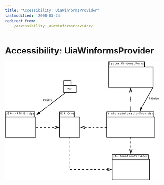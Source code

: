 ```yaml
---
title: "Accessibility: UiaWinformsProvider"
lastmodified: '2008-03-24'
redirect_from:
  - /Accessibility:_UiaWinformsProvider/
---
```


Accessibility: UiaWinformsProvider
==================================

[![WinformsAutomationProvider.png](/archived/images/f/f6/WinformsAutomationProvider.png)](/archived/images/f/f6/WinformsAutomationProvider.png)

